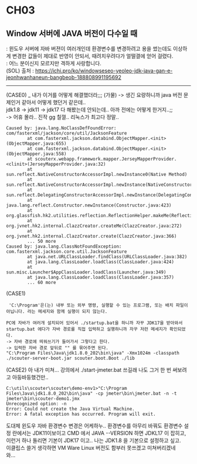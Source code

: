# CH03
## Window 서버에 JAVA 버전이 다수일 때

: 윈도우 서버에 자바 버젼이 여러개인데 환경변수를 변경하려고 용을 썼는데도 이상하게 변경한 값들이 제대로 반영이 안되서, 때려치우려다가 얼떨결에 얻어 걸렸다.   
: 어느 분이신지 모르지만 격하게 사랑합니다.   
(SOL)
출처 : https://ichi.pro/ko/windowseseo-yeoleo-jdk-java-gan-e-jeonhwanhaneun-bangbeob-188808991195692


---

(CASE0) _ 내가 이거를 어떻게 해결했더라;;; (가물) -> 생긴 요량하니까 java 버전 문제인거 같아서 어떻게 했던거 같은데..   
jdk1.8 -> jdk11 -> jdk17 다 해봤는데 안되는데.. 아까 전에는 어떻게 한거지..;;   
-> 어휴 몰라.. 진작 gg 칠껄.. 리눅스가 최고다 정말..   

```
Caused by: java.lang.NoClassDefFoundError: com/fasterxml/jackson/core/util/JacksonFeature
        at com.fasterxml.jackson.databind.ObjectMapper.<init>(ObjectMapper.java:655)
        at com.fasterxml.jackson.databind.ObjectMapper.<init>(ObjectMapper.java:558)
        at scouterx.webapp.framework.mapper.JerseyMapperProvider.<clinit>(JerseyMapperProvider.java:32)
        at sun.reflect.NativeConstructorAccessorImpl.newInstance0(Native Method)
        at sun.reflect.NativeConstructorAccessorImpl.newInstance(NativeConstructorAccessorImpl.java:62)
        at sun.reflect.DelegatingConstructorAccessorImpl.newInstance(DelegatingConstructorAccessorImpl.java:45)
        at java.lang.reflect.Constructor.newInstance(Constructor.java:423)
        at org.glassfish.hk2.utilities.reflection.ReflectionHelper.makeMe(ReflectionHelper.java:1375)
        at org.jvnet.hk2.internal.ClazzCreator.createMe(ClazzCreator.java:272)
        at org.jvnet.hk2.internal.ClazzCreator.create(ClazzCreator.java:366)
        ... 50 more
Caused by: java.lang.ClassNotFoundException: com.fasterxml.jackson.core.util.JacksonFeature
        at java.net.URLClassLoader.findClass(URLClassLoader.java:382)
        at java.lang.ClassLoader.loadClass(ClassLoader.java:424)
        at sun.misc.Launcher$AppClassLoader.loadClass(Launcher.java:349)
        at java.lang.ClassLoader.loadClass(ClassLoader.java:357)
        ... 60 more
```
(CASE1)
```
 'C:\Program'은(는) 내부 또는 외부 명령, 실행할 수 있는 프로그램, 또는 배치 파일이 아닙니다. 라는 메세지와 함께 실행이 되지 않는다.

PC에 자바가 여러개 설치되어 있어서 ./startup.bat을 하니까 자꾸 JDK17을 받아와서 startup.bat 에다가 자바 경로를 직접 입력하고 실행하니까 자꾸 저런 메세지가 확인되었다.
-> 자바 경로에 띄워쓰기가 들어가서 그렇다고 한다.
-> 입력한 자바 경로 앞뒤로 "" 를 묶어주면 된다.
"C:\Program Files\Java\jdk1.8.0_202\bin\java" -Xmx1024m -classpath ./scouter-server-boot.jar scouter.boot.Boot ./lib
```

(CASE2)
아 내가 미쳐... 강의에서 ./start-jmeter.bat 쓰길래 나도 그거 한 번 써보려고 아둥바둥했건만..
```
C:\utils\scouter\scouter\demo-env1>"C:\Program Files\Java\jdk1.8.0_202\bin\java" -cp jmeter\bin\jmeter.bat -n -t jmeter\bin\scouter-demo1.jmx
Unrecognized option: -n
Error: Could not create the Java Virtual Machine.
Error: A fatal exception has occurred. Program will exit.
```

도대체 윈도우 자바 환경변수 변경은 어케하누.. 환경변수를 아무리 바꿔도 환경변수 설정 란에서는 JDK11이보이고 CMD 에서 JAVA --VERSION 하면 JDKL17 이 잡히고, 이런거 하나 돌리면 기본이 JDK17 이고..
나는 JDK1.8 을 기본으로 설정하고 싶고.   
이클립스 쓸거 생각하면 VM Ware Linux 버전도 함부러 못쓰겠고 미쳐버리겠네   
와...
 

